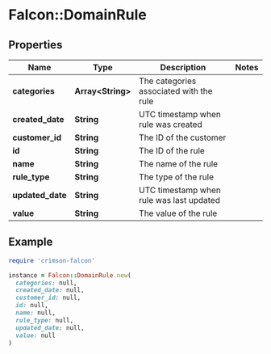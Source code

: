 # Falcon::DomainRule

## Properties

| Name | Type | Description | Notes |
| ---- | ---- | ----------- | ----- |
| **categories** | **Array&lt;String&gt;** | The categories associated with the rule |  |
| **created_date** | **String** | UTC timestamp when rule was created |  |
| **customer_id** | **String** | The ID of the customer |  |
| **id** | **String** | The ID of the rule |  |
| **name** | **String** | The name of the rule |  |
| **rule_type** | **String** | The type of the rule |  |
| **updated_date** | **String** | UTC timestamp when rule was last updated |  |
| **value** | **String** | The value of the rule |  |

## Example

```ruby
require 'crimson-falcon'

instance = Falcon::DomainRule.new(
  categories: null,
  created_date: null,
  customer_id: null,
  id: null,
  name: null,
  rule_type: null,
  updated_date: null,
  value: null
)
```

